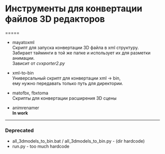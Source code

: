﻿# Инструменты для конвертации файлов 3D редакторов
=====

* mayatoxml  
   Скрипт для запуска конвертации 3D файла в xml структуру.  
   Забирает тайминги в той же папке и использует их для разметки анимации.  
   Зависит от *cvxporter2.py*

* xml-to-bin  
   Универсальный скрипт для конвертации xml -> bin,    
   ему нужно передавать только путь для директории.

* matofbx, fbxtoma  
   Скрипты для конвертации расширения 3D сцены

* animrenamer  
   **In work**
-------
### Deprecated
* all_3dmodels_to_bin.bat / all_3dmodels_to_bin.py - (dir hardcode)
* run.py - too much hardcode